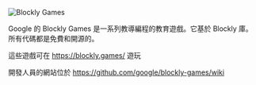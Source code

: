 ![Blockly Games](https://raw.githubusercontent.com/wiki/google/blockly-games/title.png)

Google 的 Blockly Games 是一系列教導編程的教育遊戲。它基於 Blockly 庫。所有代碼都是免費和開源的。

這些遊戲可在 https://blockly.games/ 遊玩

開發人員的網站位於 https://github.com/google/blockly-games/wiki
